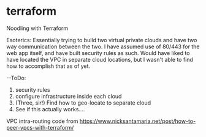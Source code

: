 # terraform
Noodling with Terraform

Esoterics:
Essentially trying to build two virtual private clouds and have two way communication between the two. I have assumed use of 80/443 for the web app itself, and have built security rules as such.
Would have liked to have located the VPC in separate cloud locations, but I wasn't able to find how to accomplish that as of yet.

--ToDo: 
1. security rules
2. configure infrastructure inside each cloud
5. (Three, sir!) Find how to geo-locate to separate cloud
4. See if this actually works....

VPC intra-routing code from https://www.nicksantamaria.net/post/how-to-peer-vpcs-with-terraform/
